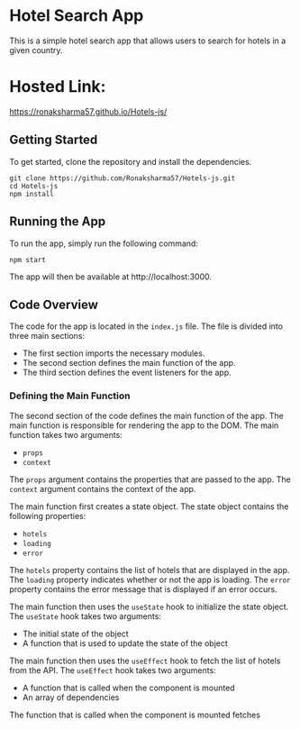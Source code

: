
# Hotel Search App

This is a simple hotel search app that allows users to search for hotels in a given country.
# Hosted Link:
https://ronaksharma57.github.io/Hotels-js/
## Getting Started

To get started, clone the repository and install the dependencies.

```
git clone https://github.com/Ronaksharma57/Hotels-js.git
cd Hotels-js
npm install
```

## Running the App

To run the app, simply run the following command:

```
npm start
```

The app will then be available at http://localhost:3000.

## Code Overview

The code for the app is located in the `index.js` file. The file is divided into three main sections:

* The first section imports the necessary modules.
* The second section defines the main function of the app.
* The third section defines the event listeners for the app.



### Defining the Main Function

The second section of the code defines the main function of the app. The main function is responsible for rendering the app to the DOM. The main function takes two arguments:

* `props`
* `context`

The `props` argument contains the properties that are passed to the app. The `context` argument contains the context of the app.

The main function first creates a state object. The state object contains the following properties:

* `hotels`
* `loading`
* `error`

The `hotels` property contains the list of hotels that are displayed in the app. The `loading` property indicates whether or not the app is loading. The `error` property contains the error message that is displayed if an error occurs.

The main function then uses the `useState` hook to initialize the state object. The `useState` hook takes two arguments:

* The initial state of the object
* A function that is used to update the state of the object

The main function then uses the `useEffect` hook to fetch the list of hotels from the API. The `useEffect` hook takes two arguments:

* A function that is called when the component is mounted
* An array of dependencies

The function that is called when the component is mounted fetches
